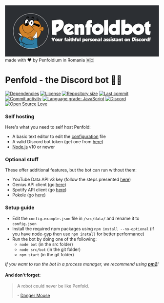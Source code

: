 ![Penfoldbot - Your faithful personal assistant on Discord!](./assets/penfoldbot.png) made with :heart: by Penfoldium in Romania :romania:

# Penfold - the Discord bot :hamster::robot:

[![Dependencies](https://img.shields.io/david/penfoldium/penfoldbot.svg)](https://github.com/penfoldium/penfoldbot/blob/master/package.json#L19)
[![License](https://img.shields.io/github/license/penfoldium/penfoldbot.svg)](https://github.com/penfoldium/penfoldbot/blob/master/LICENSE)
[![Repository size](https://img.shields.io/github/repo-size/penfoldium/penfoldbot.svg)]()
[![Last commit](https://img.shields.io/github/last-commit/penfoldium/penfoldbot.svg)](https://github.com/penfoldium/penfoldbot/commits/master)
[![Commit activity](https://img.shields.io/github/commit-activity/w/penfoldium/penfoldbot.svg)](https://github.com/penfoldium/penfoldbot/commits/master)
[![Language grade: JavaScript](https://img.shields.io/lgtm/grade/javascript/g/penfoldium/penfoldbot.svg?logo=lgtm&logoWidth=18)](https://lgtm.com/projects/g/penfoldium/penfoldbot/context:javascript)
[![Discord](https://img.shields.io/discord/564903050590945310.svg)](https://discord.gg/uaRkbEH)
[![Open Source Love](https://badges.frapsoft.com/os/v1/open-source.svg?v=103)]()

### Self hosting
Here's what you need to self host Penfold:
- A basic text editor to edit the [configuration](./src/data/config.example.json) file
- A valid Discord bot token (get one from [here](https://discordapp.com/developers/applications))
- [Node.js](https://nodejs.org/en) v10 or newer 

### Optional stuff
These offer additional features, but the bot can run without them:
- YouTube Data API v3 key (follow the steps presented [here](https://developers.google.com/youtube/v3/getting-started))
- Genius API client (go [here](https://genius.com/api-clients))
- Spotify API client (go [here](https://developer.spotify.com/dashboard))
- Pokole (go [here](https://github.com/penfoldium/pokole))

### Setup guide
- Edit the `config.example.json` file in `/src/data/` and rename it to `config.json`
- Install the required npm packages using `npm install --no-optional` (if you have [node-gyp](https://github.com/nodejs/node-gyp) then use `npm install` for better performance)
- Run the bot by doing one of the following:
    * `node bot` (in the src folder)
    * `node src/bot` (in the git folder)
    * `npm start` (in the git folder)

*If you want to run the bot in a process manager, we recommend using **[pm2](https://pm2.keymetrics.io)**!*


#### And don't forget:
> A robot could never be like Penfold.
>
> \- [Danger Mouse](#and-dont-forget "(Danger Mouse 2015, Series 1, Episode 25, \"Megahurtz Attacks\", 04:29)")
